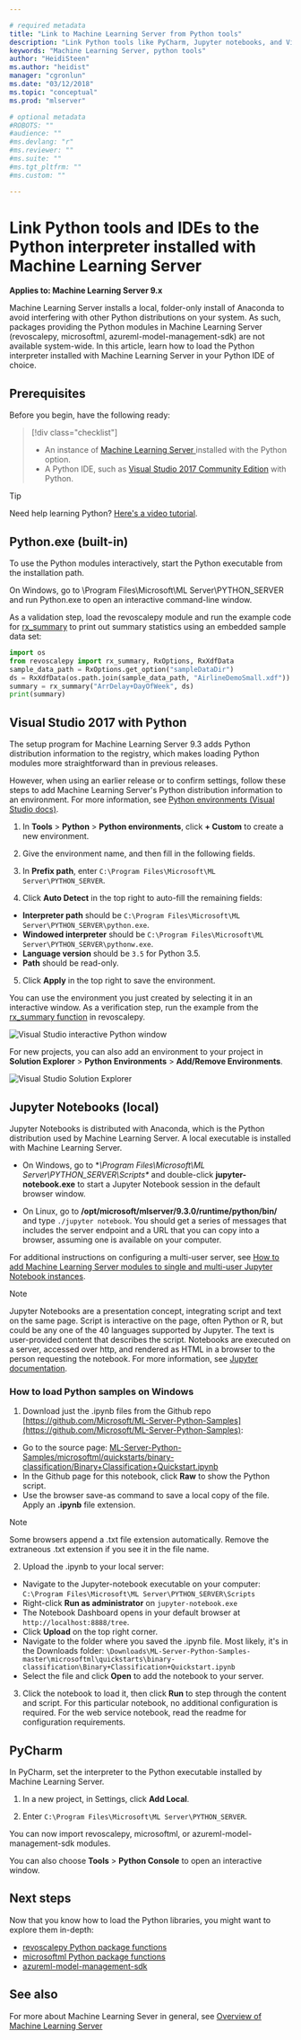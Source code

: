 ```yaml
---

# required metadata
title: "Link to Machine Learning Server from Python tools"
description: "Link Python tools like PyCharm, Jupyter notebooks, and Visual Studio to Machine Learning Server Python executable and libraries"
keywords: "Machine Learning Server, python tools"
author: "HeidiSteen"
ms.author: "heidist"
manager: "cgronlun"
ms.date: "03/12/2018"
ms.topic: "conceptual"
ms.prod: "mlserver"

# optional metadata
#ROBOTS: ""
#audience: ""
#ms.devlang: "r"
#ms.reviewer: ""
#ms.suite: ""
#ms.tgt_pltfrm: ""
#ms.custom: ""

---
```

# Link Python tools and IDEs to the Python interpreter installed with Machine Learning Server

**Applies to: Machine Learning Server 9.x**

Machine Learning Server installs a local, folder-only install of Anaconda to avoid interfering with other Python distributions on your system. As such, packages providing the Python modules in Machine Learning Server (revoscalepy, microsoftml, azureml-model-management-sdk) are not available system-wide. In this article, learn how to load the Python interpreter installed with Machine Learning Server in your Python IDE of choice.

## Prerequisites

Before you begin, have the following ready:

> [!div class="checklist"]
> * An instance of [Machine Learning Server ](../what-is-machine-learning-server.md) installed with the Python option.
> * A Python IDE, such as [Visual Studio 2017 Community Edition](https://www.visualstudio.com/downloads/) with Python.

> [!Tip]
> Need help learning Python? [Here's a video tutorial](https://mva.microsoft.com/en-us/training-courses/introduction-to-programming-with-python-8360?l=lqhuMxFz_8904984382).

## Python.exe (built-in)

To use the Python modules interactively, start the Python executable from the installation path.

On Windows, go to \Program Files\Microsoft\ML Server\PYTHON_SERVER and run Python.exe to open an interactive command-line window.

As a validation step, load the revoscalepy module and run the example code for [rx_summary](../python-reference/revoscalepy/rx-summary.md#example) to print out summary statistics using an embedded sample data set: 

```python
import os
from revoscalepy import rx_summary, RxOptions, RxXdfData
sample_data_path = RxOptions.get_option("sampleDataDir")
ds = RxXdfData(os.path.join(sample_data_path, "AirlineDemoSmall.xdf"))
summary = rx_summary("ArrDelay+DayOfWeek", ds)
print(summary)
```

## Visual Studio 2017 with Python

The setup program for Machine Learning Server 9.3 adds Python distribution information to the registry, which makes loading Python modules more straightforward than in previous releases. 

However, when using an earlier release or to confirm settings, follow these steps to add Machine Learning Server's Python distribution information to an environment. For more information, see [Python environments (Visual Studio docs)](https://docs.microsoft.com/visualstudio/python/managing-python-environments-in-visual-studio).

1. In **Tools** > **Python** > **Python environments**, click **+ Custom** to create a new environment.

2. Give the environment name, and then fill in the following fields.

3. In **Prefix path**, enter `C:\Program Files\Microsoft\ML Server\PYTHON_SERVER`. 
 
4. Click **Auto Detect** in the top right to auto-fill the remaining fields:

  + **Interpreter path** should be `C:\Program Files\Microsoft\ML Server\PYTHON_SERVER\python.exe`.
  + **Windowed interpreter** should be `C:\Program Files\Microsoft\ML Server\PYTHON_SERVER\pythonw.exe`.
  + **Language version** should be `3.5` for Python 3.5.
  + **Path** should be read-only. 

5. Click **Apply** in the top right to save the environment.

You can use the environment you just created by selecting it in an interactive window. As a verification step, run the example from the [rx_summary function](../python-reference/revoscalepy/rx-summary.md#example) in revoscalepy.

![Visual Studio interactive Python window](./media/vs-python-env-interactive.png)

For new projects, you can also add an environment to your project in **Solution Explorer** > **Python Environments** > **Add/Remove Environments**. 

![Visual Studio Solution Explorer](./media/vs-python-env-soltn-xplr.png)

## Jupyter Notebooks (local)

Jupyter Notebooks is distributed with Anaconda, which is the Python distribution used by Machine Learning Server. A local executable is installed with Machine Learning Server. 

+ On Windows, go to **\Program Files\Microsoft\ML Server\PYTHON_SERVER\Scripts\** and double-click **jupyter-notebook.exe** to start a Jupyter Notebook session in the default browser window.

+ On Linux, go to **/opt/microsoft/mlserver/9.3.0/runtime/python/bin/** and type `./jupyter notebook`. You should get a series of messages that includes the server endpoint and a URL that you can copy into a browser, assuming one is available on your computer.

For additional instructions on configuring a multi-user server, see [How to add Machine Learning Server modules to single and multi-user Jupyter Notebook instances](how-to-revoscalepy-jupyter-nb-config.md).

> [!Note]
> Jupyter Notebooks are a presentation concept, integrating script and text on the same page. Script is interactive on the page, often Python or R, but could be any one of the 40 languages supported by Jupyter. The text is user-provided content that describes the script. Notebooks are executed on a server, accessed over http, and rendered as HTML in a browser to the person requesting the notebook. For more information, see [Jupyter documentation](https://jupyter.readthedocs.io/atest/content-quickstart.html).

### How to load Python samples on Windows

1. Download just the .ipynb files from the Github repo [https://github.com/Microsoft/ML-Server-Python-Samples](https://github.com/Microsoft/ML-Server-Python-Samples):

  + Go to the source page: [ML-Server-Python-Samples/microsoftml/quickstarts/binary-classification/Binary+Classification+Quickstart.ipynb](https://github.com/Microsoft/ML-Server-Python-Samples/blob/master/microsoftml/quickstarts/binary-classification/Binary%2BClassification%2BQuickstart.ipynb)
  + In the Github page for this notebook, click **Raw** to show the Python script.
  + Use the browser save-as command to save a local copy of the file. Apply an **.ipynb** file extension.

  > [!Note]
  > Some browsers append a .txt file extension automatically. Remove the extraneous .txt extension if you see it in the file name.

2. Upload the .ipynb to your local server:

  + Navigate to the Jupyter-notebook executable on your computer: `C:\Program Files\Microsoft\ML Server\PYTHON_SERVER\Scripts`
  + Right-click **Run as administrator** on `jupyter-notebook.exe`
  + The Notebook Dashboard opens in your default browser at `http://localhost:8888/tree`. 
  + Click **Upload** on the top right corner.
  + Navigate to the folder where you saved the .ipynb file. Most likely, it's in the Downloads folder: `\Downloads\ML-Server-Python-Samples-master\microsoftml\quickstarts\binary-classification\Binary+Classification+Quickstart.ipynb`
   + Select the file and click **Open** to add the notebook to your server.

3. Click the notebook to load it, then click **Run** to step through the content and script. For this particular notebook, no additional configuration is required. For the web service notebook, read the readme for configuration requirements.

## PyCharm

In PyCharm, set the interpreter to the Python executable installed by Machine Learning Server.

1. In a new project, in Settings, click **Add Local**.

2. Enter `C:\Program Files\Microsoft\ML Server\PYTHON_SERVER`.

You can now import revoscalepy, microsoftml, or azureml-model-management-sdk modules.

You can also choose **Tools** > **Python Console** to open an interactive window.

## Next steps

Now that you know how to load the Python libraries, you might want to explore them in-depth:

- [revoscalepy Python package functions](../python-reference/revoscalepy/revoscalepy-package.md)
- [microsoftml Python package functions](../python-reference/microsoftml/microsoftml-package.md)
- [azureml-model-management-sdk](../python-reference/azureml-model-management-sdk/azureml-model-management-sdk.md)


## See also

For more about Machine Learning Sever in general, see [Overview of Machine Learning Server](../what-is-machine-learning-server.md) 
